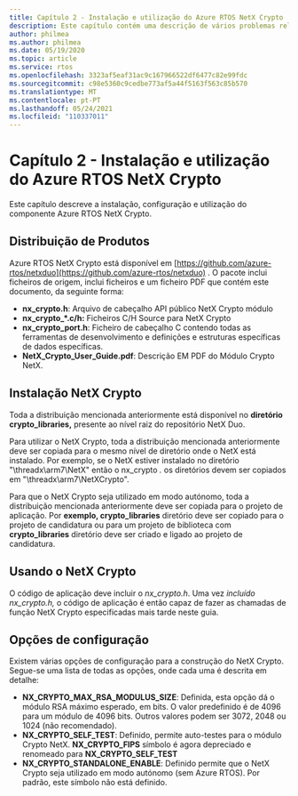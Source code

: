 ```yaml
---
title: Capítulo 2 - Instalação e utilização do Azure RTOS NetX Crypto
description: Este capítulo contém uma descrição de vários problemas relacionados com a instalação, configuração e utilização do componente NetX Crypto.
author: philmea
ms.author: philmea
ms.date: 05/19/2020
ms.topic: article
ms.service: rtos
ms.openlocfilehash: 3323af5eaf31ac9c167966522df6477c82e99fdc
ms.sourcegitcommit: c98e5360c9cedbe773af5a44f5163f563c85b570
ms.translationtype: MT
ms.contentlocale: pt-PT
ms.lasthandoff: 05/24/2021
ms.locfileid: "110337011"
---
```

# <a name="chapter-2---installation-and-use-of-azure-rtos-netx-crypto"></a>Capítulo 2 - Instalação e utilização do Azure RTOS NetX Crypto

Este capítulo descreve a instalação, configuração e utilização do componente Azure RTOS NetX Crypto.

## <a name="product-distribution"></a>Distribuição de Produtos

Azure RTOS NetX Crypto está disponível em [https://github.com/azure-rtos/netxduo](https://github.com/azure-rtos/netxduo) . O pacote inclui ficheiros de origem, inclui ficheiros e um ficheiro PDF que contém este documento, da seguinte forma:

- **nx_crypto.h**: Arquivo de cabeçalho API público NetX Crypto módulo
- **nx_crypto_*.c/h:** Ficheiros C/H Source para NetX Crypto
- **nx_crypto_port.h**: Ficheiro de cabeçalho C contendo todas as ferramentas de desenvolvimento e definições e estruturas específicas de dados específicas.
- **NetX_Crypto_User_Guide.pdf**: Descrição EM PDF do Módulo Crypto NetX.

## <a name="netx-crypto-installation"></a>Instalação NetX Crypto

Toda a distribuição mencionada anteriormente está disponível no **diretório crypto_libraries,** presente ao nível raiz do repositório NetX Duo.

Para utilizar o NetX Crypto, toda a distribuição mencionada anteriormente deve ser copiada para o mesmo nível de diretório onde o NetX está instalado. Por exemplo, se o NetX estiver instalado no diretório "\threadx\arm7\NetX" então o nx_crypto *.* os diretórios devem ser copiados em "\threadx\arm7\NetXCrypto".

Para que o NetX Crypto seja utilizado em modo autónomo, toda a distribuição mencionada anteriormente deve ser copiada para o projeto de aplicação. Por **exemplo, crypto_libraries** diretório deve ser copiado para o projeto de candidatura ou para um projeto de biblioteca com **crypto_libraries** diretório deve ser criado e ligado ao projeto de candidatura. 

## <a name="using-netx-crypto"></a>Usando o NetX Crypto

O código de aplicação deve incluir o *nx_crypto.h*.  Uma vez *incluído nx_crypto.h,* o código de aplicação é então capaz de fazer as chamadas de função NetX Crypto especificadas mais tarde neste guia.

## <a name="configuration-options"></a>Opções de configuração

Existem várias opções de configuração para a construção do NetX Crypto. Segue-se uma lista de todas as opções, onde cada uma é descrita em detalhe:

- **NX_CRYPTO_MAX_RSA_MODULUS_SIZE**: Definida, esta opção dá o módulo RSA máximo esperado, em bits. O valor predefinido é de 4096 para um módulo de 4096 bits. Outros valores podem ser 3072, 2048 ou 1024 (não recomendado).
- **NX_CRYPTO_SELF_TEST**: Definido, permite auto-testes para o módulo Crypto NetX. **NX_CRYPTO_FIPS** símbolo é agora depreciado e renomeado para **NX_CRYPTO_SELF_TEST**
- **NX_CRYPTO_STANDALONE_ENABLE**: Definido permite que o NetX Crypto seja utilizado em modo autónomo (sem Azure RTOS). Por padrão, este símbolo não está definido.
